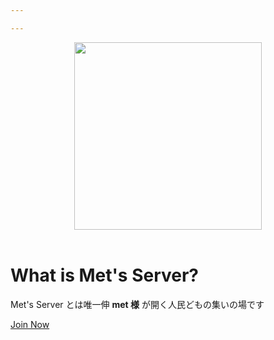 ```yaml
---

---
```


<center><img src="img/logo.svg" width="300rem"/></center>

<br/>

# What is Met's Server?

Met's Server とは唯一伸 **met 様** が開く人民どもの集いの場です

<a className="button button--primary" href="https://discord.gg/jG332tPs2D">
    Join Now
</a>
